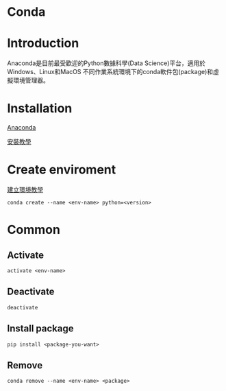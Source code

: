 # Conda

# Introduction 

Anaconda是目前最受歡迎的Python數據科學(Data Science)平台，適用於Windows、Linux和MacOS 不同作業系統環境下的conda軟件包(package)和虛擬環境管理器。

# Installation

[Anaconda](https://www.anaconda.com/download/)

[安裝教學](https://medium.com/python4u/anaconda%E4%BB%8B%E7%B4%B9%E5%8F%8A%E5%AE%89%E8%A3%9D%E6%95%99%E5%AD%B8-f7dae6454ab6)

# Create enviroment

[建立環境教學](https://medium.com/python4u/%E7%94%A8conda%E5%BB%BA%E7%AB%8B%E5%8F%8A%E7%AE%A1%E7%90%86python%E8%99%9B%E6%93%AC%E7%92%B0%E5%A2%83-b61fd2a76566)

    conda create --name <env-name> python=<version>
    
# Common

## Activate

    activate <env-name>

## Deactivate

    deactivate

## Install package

    pip install <package-you-want>

## Remove

    conda remove --name <env-name> <package>


